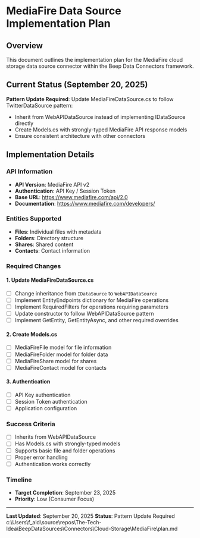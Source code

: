# MediaFire Data Source Implementation Plan

## Overview
This document outlines the implementation plan for the MediaFire cloud storage data source connector within the Beep Data Connectors framework.

## Current Status (September 20, 2025)
**Pattern Update Required**: Update MediaFireDataSource.cs to follow TwitterDataSource pattern:
- Inherit from WebAPIDataSource instead of implementing IDataSource directly
- Create Models.cs with strongly-typed MediaFire API response models
- Ensure consistent architecture with other connectors

## Implementation Details

### API Information
- **API Version**: MediaFire API v2
- **Authentication**: API Key / Session Token
- **Base URL**: https://www.mediafire.com/api/2.0
- **Documentation**: https://www.mediafire.com/developers/

### Entities Supported
- **Files**: Individual files with metadata
- **Folders**: Directory structure
- **Shares**: Shared content
- **Contacts**: Contact information

### Required Changes

#### 1. Update MediaFireDataSource.cs
- [ ] Change inheritance from `IDataSource` to `WebAPIDataSource`
- [ ] Implement EntityEndpoints dictionary for MediaFire operations
- [ ] Implement RequiredFilters for operations requiring parameters
- [ ] Update constructor to follow WebAPIDataSource pattern
- [ ] Implement GetEntity, GetEntityAsync, and other required overrides

#### 2. Create Models.cs
- [ ] MediaFireFile model for file information
- [ ] MediaFireFolder model for folder data
- [ ] MediaFireShare model for shares
- [ ] MediaFireContact model for contacts

#### 3. Authentication
- [ ] API Key authentication
- [ ] Session Token authentication
- [ ] Application configuration

### Success Criteria
- [ ] Inherits from WebAPIDataSource
- [ ] Has Models.cs with strongly-typed models
- [ ] Supports basic file and folder operations
- [ ] Proper error handling
- [ ] Authentication works correctly

### Timeline
- **Target Completion**: September 23, 2025
- **Priority**: Low (Consumer Focus)

---

**Last Updated**: September 20, 2025
**Status**: Pattern Update Required</content>
<parameter name="filePath">c:\Users\f_ald\source\repos\The-Tech-Idea\BeepDataSources\Connectors\Cloud-Storage\MediaFire\plan.md